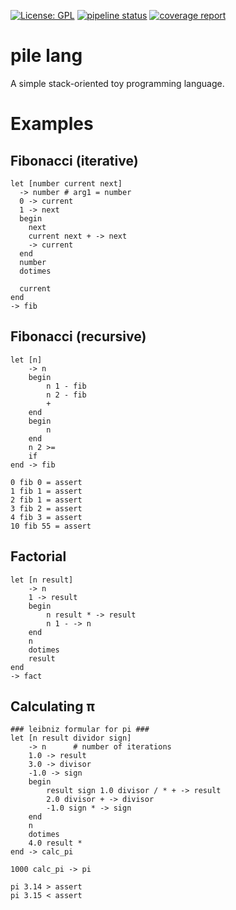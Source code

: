 [![License: GPL](https://img.shields.io/badge/License-GPLv3-blue.svg)](https://www.gnu.org/licenses/gpl-3.0)
[![pipeline status](https://gitlab.com/0x28/pile-lang/badges/master/pipeline.svg)](https://gitlab.com/0x28/pile-lang/pipelines)
[![coverage report](https://gitlab.com/0x28/pile-lang/badges/master/coverage.svg)](https://0x28.gitlab.io/pile-lang/)

# pile lang

A simple stack-oriented toy programming language.

# Examples

## Fibonacci (iterative)
```
let [number current next]
  -> number # arg1 = number
  0 -> current
  1 -> next
  begin
    next
    current next + -> next
    -> current
  end
  number
  dotimes

  current
end
-> fib

```

## Fibonacci (recursive)
```
let [n]
    -> n
    begin
        n 1 - fib
        n 2 - fib
        +
    end
    begin
        n
    end
    n 2 >=
    if
end -> fib

0 fib 0 = assert
1 fib 1 = assert
2 fib 1 = assert
3 fib 2 = assert
4 fib 3 = assert
10 fib 55 = assert

```

## Factorial
```
let [n result]
    -> n
    1 -> result
    begin
        n result * -> result
        n 1 - -> n
    end
    n
    dotimes
    result
end
-> fact

```

## Calculating π
```
### leibniz formular for pi ###
let [n result dividor sign]
    -> n      # number of iterations
    1.0 -> result
    3.0 -> divisor
    -1.0 -> sign
    begin
        result sign 1.0 divisor / * + -> result
        2.0 divisor + -> divisor
        -1.0 sign * -> sign
    end
    n
    dotimes
    4.0 result *
end -> calc_pi

1000 calc_pi -> pi

pi 3.14 > assert
pi 3.15 < assert

```
